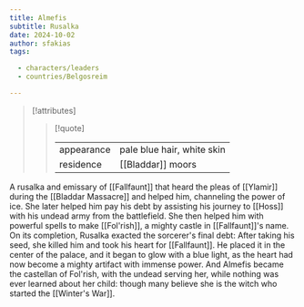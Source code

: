 ```yaml
---
title: Almefis
subtitle: Rusalka
date: 2024-10-02
author: sfakias
tags:

  - characters/leaders
  - countries/Belgosreim

---
```

> [!attributes]
> 
> > [!quote]
> >
> > | | |
> > | --- | --- |
> > | appearance | pale blue hair, white skin |
> > | residence | [[Bladdar]] moors |

A rusalka and emissary of [[Fallfaunt]] that heard the pleas of [[Ylamir]] during the [[Bladdar Massacre]] and helped him, channeling the power of ice. She later helped him pay his debt by assisting his journey to [[Hoss]] with his undead army from the battlefield. She then helped him with powerful spells to make [[Fol'rish]], a mighty castle in [[Fallfaunt]]'s name. On its completion, Rusalka exacted the sorcerer's final debt: After taking his seed, she killed him and took his heart for [[Fallfaunt]]. He placed it in the center of the palace, and it began to glow with a blue light, as the heart had now become a mighty artifact with immense power. And Almefis became the castellan of Fol'rish, with the undead serving her, while nothing was ever learned about her child: though many believe she is the witch who started the [[Winter's War]].
